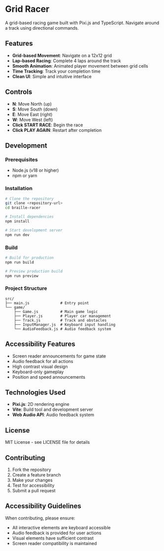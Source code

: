 # Grid Racer

A grid-based racing game built with Pixi.js and TypeScript. Navigate around a track using directional commands.

## Features

- **Grid-based Movement**: Navigate on a 12x12 grid
- **Lap-based Racing**: Complete 4 laps around the track
- **Smooth Animation**: Animated player movement between grid cells
- **Time Tracking**: Track your completion time
- **Clean UI**: Simple and intuitive interface

## Controls

- **N**: Move North (up)
- **S**: Move South (down) 
- **E**: Move East (right)
- **W**: Move West (left)
- **Click START RACE**: Begin the race
- **Click PLAY AGAIN**: Restart after completion

## Development

### Prerequisites

- Node.js (v18 or higher)
- npm or yarn

### Installation

```bash
# Clone the repository
git clone <repository-url>
cd braille-racer

# Install dependencies
npm install

# Start development server
npm run dev
```

### Build

```bash
# Build for production
npm run build

# Preview production build
npm run preview
```

### Project Structure

```
src/
├── main.js              # Entry point
└── game/
    ├── Game.js          # Main game logic
    ├── Player.js        # Player car management
    ├── Track.js         # Track and obstacles
    ├── InputManager.js  # Keyboard input handling
    └── AudioFeedback.js # Audio feedback system
```

## Accessibility Features

- Screen reader announcements for game state
- Audio feedback for all actions
- High contrast visual design
- Keyboard-only gameplay
- Position and speed announcements

## Technologies Used

- **Pixi.js**: 2D rendering engine
- **Vite**: Build tool and development server
- **Web Audio API**: Audio feedback system

## License

MIT License - see LICENSE file for details

## Contributing

1. Fork the repository
2. Create a feature branch
3. Make your changes
4. Test for accessibility
5. Submit a pull request

## Accessibility Guidelines

When contributing, please ensure:
- All interactive elements are keyboard accessible
- Audio feedback is provided for user actions
- Visual elements have sufficient contrast
- Screen reader compatibility is maintained